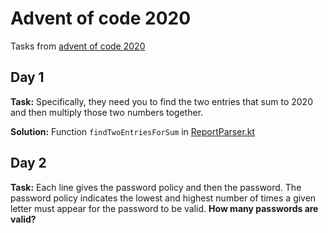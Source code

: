 # Advent of code 2020
Tasks from [advent of code 2020](https://adventofcode.com/2020)

## Day 1
**Task:** Specifically, they need you to find the two entries that sum to 2020 and then multiply those two numbers together.

**Solution:** Function `findTwoEntriesForSum` in [ReportParser.kt](src/main/kotlin/com/rombe/advnt/of/code/day1/ReportParser.kt)

## Day 2
**Task:** Each line gives the password policy and then the password. 
The password policy indicates the lowest and highest number of times a given letter must appear for the password to be valid.
**How many passwords are valid?**